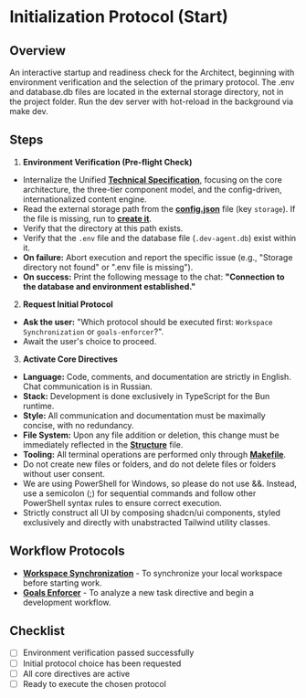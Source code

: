 # Initialization Protocol (Start)

## Overview
An interactive startup and readiness check for the Architect, beginning with environment verification and the selection of the primary protocol.
The .env and database.db files are located in the external storage directory, not in the project folder. Run the dev server with hot-reload in the background via make dev.

## Steps
1.  **Environment Verification (Pre-flight Check)**
   - Internalize the Unified **[Technical Specification](../../dev/docs/lnd-boilerplate/TECH_SPEC.md)**, focusing on the core architecture, the three-tier component model, and the config-driven, internationalized content engine.
   - Read the external storage path from the **[config.json](../../dev/config.json)** file (key `storage`). If the file is missing, run to **[create it](../../scripts/project-init.ps1)**.
   - Verify that the directory at this path exists.
   - Verify that the `.env` file and the database file (`.dev-agent.db`) exist within it.
   - **On failure:** Abort execution and report the specific issue (e.g., "Storage directory not found" or ".env file is missing").
   - **On success:** Print the following message to the chat: **"Connection to the database and environment established."**

2.  **Request Initial Protocol**
   - **Ask the user:** "Which protocol should be executed first: `Workspace Synchronization` or `goals-enforcer`?".
   - Await the user's choice to proceed.

3.  **Activate Core Directives**
   - **Language:** Code, comments, and documentation are strictly in English. Chat communication is in Russian.
   - **Stack:** Development is done exclusively in TypeScript for the Bun runtime.
   - **Style:** All communication and documentation must be maximally concise, with no redundancy.
   - **File System:** Upon any file addition or deletion, this change must be immediately reflected in the **[Structure](../../dev/docs/lnd-boilerplate/1_CONCEPTUAL/STRUCTURE.md)** file.
   - **Tooling:** All terminal operations are performed only through **[Makefile](../../Makefile)**.
   - Do not create new files or folders, and do not delete files or folders without user consent.
   - We are using PowerShell for Windows, so please do not use &&. Instead, use a semicolon (;) for sequential commands and follow other PowerShell syntax rules to ensure correct execution.
   - Strictly construct all UI by composing shadcn/ui components, styled exclusively and directly with unabstracted Tailwind utility classes.


## Workflow Protocols
- **[Workspace Synchronization](./workspace-synchronization.md)** - To synchronize your local workspace before starting work.
- **[Goals Enforcer](./goals-enforcer.md)** - To analyze a new task directive and begin a development workflow.

## Checklist
- [ ] Environment verification passed successfully
- [ ] Initial protocol choice has been requested
- [ ] All core directives are active
- [ ] Ready to execute the chosen protocol